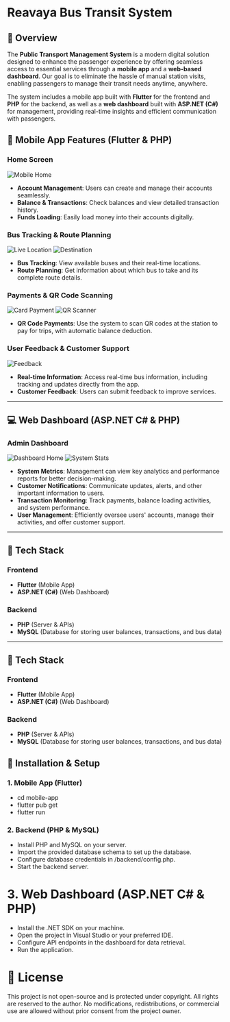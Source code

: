 # Reavaya Bus Transit System

## 🚀 Overview

The **Public Transport Management System** is a modern digital solution designed to enhance the passenger experience by offering seamless access to essential services through a **mobile app** and a **web-based dashboard**. Our goal is to eliminate the hassle of manual station visits, enabling passengers to manage their transit needs anytime, anywhere. 

The system includes a mobile app built with **Flutter** for the frontend and **PHP** for the backend, as well as a **web dashboard** built with **ASP.NET (C#)** for management, providing real-time insights and efficient communication with passengers.

## 📱 Mobile App Features (Flutter & PHP)

### **Home Screen**
![Mobile Home](./reavaya/mobil-home.png)

- **Account Management**: Users can create and manage their accounts seamlessly.
- **Balance & Transactions**: Check balances and view detailed transaction history.
- **Funds Loading**: Easily load money into their accounts digitally.

### **Bus Tracking & Route Planning**
![Live Location](./reavaya/live-location.png)
![Destination](./reavaya/destination.png)

- **Bus Tracking**: View available buses and their real-time locations.
- **Route Planning**: Get information about which bus to take and its complete route details.

### **Payments & QR Code Scanning**
![Card Payment](./reavaya/card-payment.png)
![QR Scanner](./reavaya/scanner.png)

- **QR Code Payments**: Use the system to scan QR codes at the station to pay for trips, with automatic balance deduction.

### **User Feedback & Customer Support**
![Feedback](./reavaya/feedback.png)

- **Real-time Information**: Access real-time bus information, including tracking and updates directly from the app.
- **Customer Feedback**: Users can submit feedback to improve services.

---

## 💻 Web Dashboard (ASP.NET C# & PHP)

### **Admin Dashboard**
![Dashboard Home](./reavaya/home-web.png)
![System Stats](./reavaya/stats.png)

- **System Metrics**: Management can view key analytics and performance reports for better decision-making.
- **Customer Notifications**: Communicate updates, alerts, and other important information to users.
- **Transaction Monitoring**: Track payments, balance loading activities, and system performance.
- **User Management**: Efficiently oversee users' accounts, manage their activities, and offer customer support.

---

## 🔧 Tech Stack

### **Frontend**
- **Flutter** (Mobile App)
- **ASP.NET (C#)** (Web Dashboard)

### **Backend**
- **PHP** (Server & APIs)
- **MySQL** (Database for storing user balances, transactions, and bus data)

---

## 🔧 Tech Stack

### **Frontend**
- **Flutter** (Mobile App)
- **ASP.NET (C#)** (Web Dashboard)

### **Backend**
- **PHP** (Server & APIs)
- **MySQL** (Database for storing user balances, transactions, and bus data)


## 📌 Installation & Setup

### **1. Mobile App (Flutter)**
- cd mobile-app
- flutter pub get
- flutter run

### **2. Backend (PHP & MySQL)**
- Install PHP and MySQL on your server.
- Import the provided database schema to set up the database.
- Configure database credentials in /backend/config.php.
- Start the backend server.

# **3. Web Dashboard (ASP.NET C# & PHP)**
- Install the .NET SDK on your machine.
- Open the project in Visual Studio or your preferred IDE.
- Configure API endpoints in the dashboard for data retrieval.
- Run the application.

 # 📜 License
This project is not open-source and is protected under copyright. All rights are reserved to the author. No modifications, redistributions, or commercial use are allowed without prior consent from the project owner.
